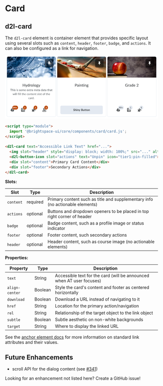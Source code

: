 # Card

## d2l-card

The `d2l-card` element is container element that provides specific layout using several slots such as `content`, `header`, `footer`, `badge`, and `actions`. It can also be configured as a link for navigation.

![Card](./screenshots/card.png?raw=true)

```html
<script type="module">
  import '@brightspace-ui/core/components/card/card.js';
</script>

<d2l-card text="Accessible Link Text" href="...">
  <img slot="header" style="display: block; width: 100%;" src="..." alt="" />
  <d2l-button-icon slot="actions" text="Unpin" icon="tier1:pin-filled"></d2l-button-icon>
  <div slot="content">Primary Card Content</div>
  <div slot="footer">Secondary Actions</div>
</d2l-card>
```

**Slots:**

| Slot | Type | Description |
|--|--|--|
| `content` | required | Primary content such as title and supplementary info (no actionable elements) |
| `actions` | optional | Buttons and dropdown openers to be placed in top right corner of header |
| `badge` | optional | Badge content, such as a profile image or status indicator |
| `footer` | optional | Footer content, such secondary actions |
| `header` | optional | Header content, such as course image (no actionable elements) |

**Properties:**

| Property | Type | Description |
|--|--|--|
| `text` | String | Accessible text for the card (will be announced when AT user focuses) |
| `align-center` | Boolean | Style the card's content and footer as centered horizontally |
| `download` | Boolean | Download a URL instead of navigating to it |
| `href` | String | Location for the primary action/navigation |
| `rel` | String | Relationship of the target object to the link object |
| `subtle` | Boolean | Subtle aesthetic on non-white backgrounds |
| `target` | String | Where to display the linked URL |

See the [anchor element docs](https://developer.mozilla.org/en-US/docs/Web/HTML/Element/a) for more information on standard link attributes and their values.



## Future Enhancements

* scroll API for the dialog content (see [#341](https://github.com/BrightspaceUI/core/issues/341))

Looking for an enhancement not listed here? Create a GitHub issue!
